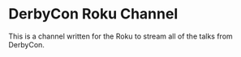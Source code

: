 DerbyCon Roku Channel
=====================

This is a channel written for the Roku to stream all of the talks from DerbyCon.
